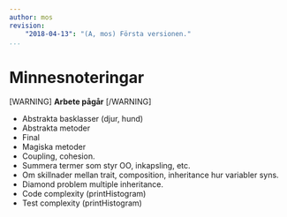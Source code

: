 ```yaml
---
author: mos
revision:
    "2018-04-13": "(A, mos) Första versionen."
...
```

Minnesnoteringar
==================================

[WARNING]
**Arbete pågår**
[/WARNING]

* Abstrakta basklasser (djur, hund)
* Abstrakta metoder
* Final
* Magiska metoder
* Coupling, cohesion.
* Summera termer som styr OO, inkapsling, etc.
* Om skillnader mellan trait, composition, inheritance hur variabler syns.
* Diamond problem multiple inheritance.
* Code complexity (printHistogram)
* Test complexity (printHistogram)

